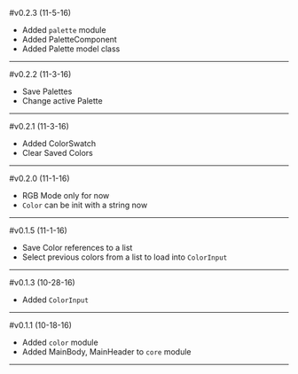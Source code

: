 #v0.2.3 (11-5-16)
* Added `palette` module
* Added PaletteComponent
* Added Palette model class

---
#v0.2.2 (11-3-16)
* Save Palettes
* Change active Palette

---
#v0.2.1 (11-3-16)
* Added ColorSwatch
* Clear Saved Colors

---
#v0.2.0 (11-1-16)
* RGB Mode only for now
* `Color` can be init with a string now

---
#v0.1.5 (11-1-16)
* Save Color references to a list
* Select previous colors from a list to load into `ColorInput`

---
#v0.1.3 (10-28-16)
* Added `ColorInput`

---
#v0.1.1 (10-18-16)
* Added `color` module
* Added MainBody, MainHeader to `core` module

---
